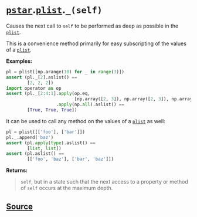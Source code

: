 # [`pstar`](./pstar.md).[`plist`](./pstar_plist.md).`_(self)`

Causes the next call to `self` to be performed as deep as possible in the [`plist`](./pstar_plist.md).

This is a convenience method primarily for easy subscripting of the values of
a [`plist`](./pstar_plist.md).

**Examples:**
```python
pl = plist([np.arange(10) for _ in range(3)])
assert (pl._[2].aslist() ==
        [2, 2, 2])
import operator as op
assert (pl._[2:4:1].apply(op.eq,
                          [np.array([2, 3]), np.array([2, 3]), np.array([2, 3])])
                   .apply(np.all).aslist() ==
        [True, True, True])
```

It can be used to call any method on the values of a [`plist`](./pstar_plist.md) as well:
```python
pl = plist([['foo'], ['bar']])
pl._.append('baz')
assert (pl.apply(type).aslist() ==
        [list, list])
assert (pl.aslist() ==
        [['foo', 'baz'], ['bar', 'baz']])
```

**Returns:**

>    `self`, but in a state such that the next access to a property or method of
>    `self` occurs at the maximum depth.



## [Source](../pstar/pstar.py#L2644-L2678)